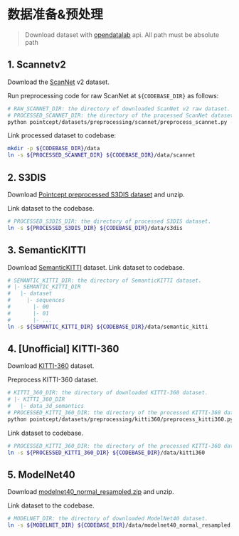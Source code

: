 # 数据准备&预处理

> Download dataset with [opendatalab](https://opendatalab.com/) api.
> All path must be absolute path

## 1. Scannetv2

Download the [ScanNet](http://www.scan-net.org/) v2 dataset.

Run preprocessing code for raw ScanNet at `${CODEBASE_DIR}` as follows:
```bash
# RAW_SCANNET_DIR: the directory of downloaded ScanNet v2 raw dataset.
# PROCESSED_SCANNET_DIR: the directory of the processed ScanNet dataset (output dir).
python pointcept/datasets/preprocessing/scannet/preprocess_scannet.py --dataset_root ${RAW_SCANNET_DIR} --output_root ${PROCESSED_SCANNET_DIR}
```
Link processed dataset to codebase:
```bash
mkdir -p ${CODEBASE_DIR}/data
ln -s ${PROCESSED_SCANNET_DIR} ${CODEBASE_DIR}/data/scannet
```

## 2. S3DIS

Download [Pointcept preprocessed S3DIS dataset](https://huggingface.co/datasets/Pointcept/s3dis-compressed) and unzip.

Link dataset to the codebase.
```bash
# PROCESSED_S3DIS_DIR: the directory of processed S3DIS dataset.
ln -s ${PROCESSED_S3DIS_DIR} ${CODEBASE_DIR}/data/s3dis
```

## 3. SemanticKITTI
Download [SemanticKITTI](http://www.semantic-kitti.org/dataset.html#download) dataset. Link dataset to codebase.

```bash
# SEMANTIC_KITTI_DIR: the directory of SemanticKITTI dataset.
# |- SEMANTIC_KITTI_DIR
#   |- dataset
#     |- sequences
#       |- 00
#       |- 01
#       |- ...
ln -s ${SEMANTIC_KITTI_DIR} ${CODEBASE_DIR}/data/semantic_kitti
```

## 4. [Unofficial] KITTI-360

Download [KITTI-360](https://www.cvlibs.net/datasets/kitti-360/) dataset. 

Preprocess KITTI-360 dataset.
```bash
# KITTI_360_DIR: the directory of downloaded KITTI-360 dataset.
# |- KITTI_360_DIR
#   |- data_3d_semantics
# PROCESSED_KITTI_360_DIR: the directory of the processed KITTI-360 dataset (output dir).
python pointcept/datasets/preprocessing/kitti360/preprocess_kitti360.py --dataset_root ${KITTI_360_DIR} --output_root ${PROCESSED_KITTI_360_DIR}
```

Link dataset to codebase.
```bash
# PROCESSED_KITTI_360_DIR: the directory of the processed KITTI-360 dataset (output dir).
ln -s ${PROCESSED_KITTI_360_DIR} ${CODEBASE_DIR}/data/kitti360
```

## 5. ModelNet40

Download [modelnet40_normal_resampled.zip](https://shapenet.cs.stanford.edu/media/modelnet40_normal_resampled.zip) and unzip.

Link dataset to the codebase.
```bash
# MODELNET_DIR: the directory of downloaded ModelNet40 dataset.
ln -s ${MODELNET_DIR} ${CODEBASE_DIR}/data/modelnet40_normal_resampled
```